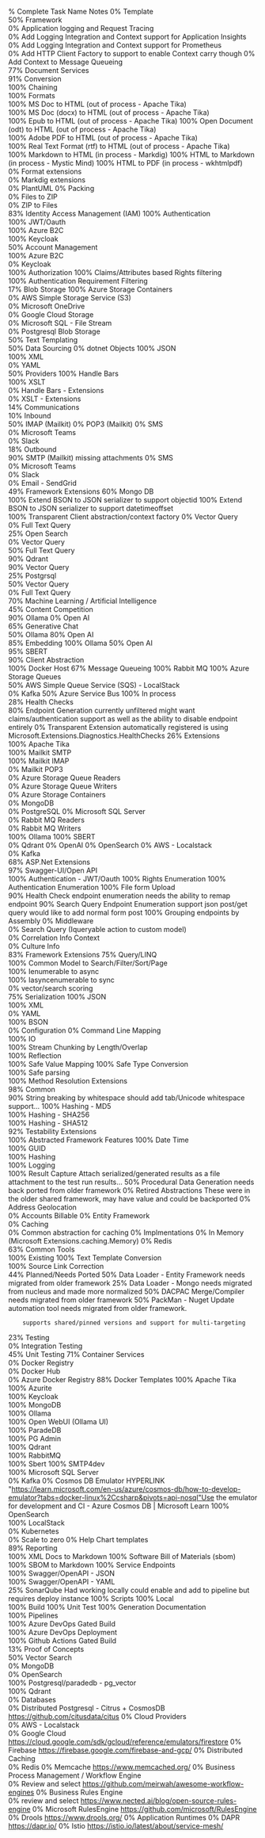 % Complete	Task Name	Notes
0%	Template	
50%	Framework	
0%	   Application logging and Request Tracing	
0%	      Add Logging Integration and Context support for Application Insights	
0%	      Add Logging Integration and Context support for Prometheus	
0%	      Add HTTP Client Factory to support to enable Context carry though	
0%	      Add Context to Message Queueing	
77%	   Document Services	
91%	      Conversion	
100%	         Chaining	
100%	         Formats	
100%	            MS Doc to HTML (out of process - Apache Tika)	
100%	            MS Doc (docx) to HTML (out of process - Apache Tika)	
100%	            Epub to HTML (out of process - Apache Tika)	
100%	            Open Document (odt) to HTML (out of process - Apache Tika)	
100%	            Adobe PDF to HTML (out of process - Apache Tika)	
100%	            Real Text Format (rtf) to HTML (out of process - Apache Tika)	
100%	            Markdown to HTML (in process - Markdig)	
100%	            HTML to Markdown (in process - Mystic Mind)	
100%	            HTML to PDF (in process - wkhtmlpdf)	
0%	         Format extensions	
0%	            Markdig extensions	
0%	               PlantUML	
0%	      Packing	
0%	         Files to ZIP	
0%	         ZIP to Files	
83%	   Identity Access Management (IAM)	
100%	      Authentication	
100%	         JWT/Oauth	
100%	            Azure B2C	
100%	            Keycloak	
50%	      Account Management	
100%	         Azure B2C	
0%	         Keycloak	
100%	      Authorization	
100%	         Claims/Attributes based Rights filtering	
100%	         Authentication Requirement Filtering	
17%	   Blob Storage	
100%	      Azure Storage Containers	
0%	      AWS Simple Storage Service (S3)	
0%	      Microsoft OneDrive	
0%	      Google Cloud Storage	
0%	      Microsoft SQL - File Stream	
0%	      Postgresql Blob Storage	
50%	   Text Templating	
50%	      Data Sourcing	
0%	         dotnet Objects	
100%	         JSON	
100%	         XML	
0%	         YAML	
50%	      Providers	
100%	         Handle Bars	
100%	         XSLT	
0%	         Handle Bars - Extensions	
0%	         XSLT - Extensions	
14%	   Communications	
10%	      Inbound	
50%	         IMAP (Mailkit)	
0%	         POP3 (Mailkit)	
0%	         SMS	
0%	         Microsoft Teams	
0%	         Slack	
18%	      Outbound	
90%	         SMTP (Mailkit)	missing attachments
0%	         SMS	
0%	         Microsoft Teams	
0%	         Slack	
0%	         Email - SendGrid	
49%	   Framework Extensions	
60%	      Mongo DB	
100%	         Extend BSON to JSON serializer to support objectid	
100%	         Extend BSON to JSON serializer to support datetimeoffset	
100%	         Transparent Client abstraction/context factory	
0%	         Vector Query	
0%	         Full Text Query	
25%	      Open Search	
0%	         Vector Query	
50%	         Full Text Query	
90%	      Qdrant	
90%	         Vector Query	
25%	      Postgrsql 	
50%	         Vector Query	
0%	         Full Text Query	
70%	   Machine Learning / Artificial Intelligence	
45%	      Content Competition	
90%	         Ollama	
0%	         Open AI	
65%	      Generative Chat	
50%	         Ollama	
80%	         Open AI	
85%	      Embedding	
100%	         Ollama	
50%	         Open AI	
95%	         SBERT	
90%	            Client Abstraction	
100%	            Docker Host	
67%	   Message Queueing	
100%	      Rabbit MQ	
100%	      Azure Storage Queues	
50%	      AWS Simple Queue Service (SQS) - LocalStack	
0%	      Kafka	
50%	      Azure Service Bus	
100%	      In process	
28%	   Health Checks	
80%	      Endpoint Generation	currently unfiltered might want claims/authentication support as well as the ability to disable endpoint entirely
0%	      Transparent Extension	automatically registered is using Microsoft.Extensions.Diagnostics.HealthChecks
26%	      Extensions	
100%	         Apache Tika 	
100%	         Mailkit SMTP	
100%	         Mailkit IMAP	
0%	         Mailkit POP3	
0%	         Azure Storage Queue Readers	
0%	         Azure Storage Queue Writers	
0%	         Azure Storage Containers 	
0%	         MongoDB	
0%	         PostgreSQL	
0%	         Microsoft SQL Server	
0%	         Rabbit MQ Readers	
0%	         Rabbit MQ Writers	
100%	         Ollama	
100%	         SBERT	
0%	         Qdrant	
0%	         OpenAI	
0%	         OpenSearch	
0%	         AWS - Localstack	
0%	         Kafka	
68%	   ASP.Net Extensions	
97%	      Swagger-UI/Open API	
100%	         Authentication - JWT/Oauth	
100%	         Rights Enumeration	
100%	         Authentication Enumeration	
100%	         File form Upload	
90%	         Health Check endpoint enumeration	needs the ability to remap endpoint
90%	         Search Query Endpoint Enumeration	support json post/get query would like to add normal form post
100%	         Grouping endpoints by Assembly	
0%	      Middleware	
0%	         Search Query (Iqueryable action to custom model)	
0%	         Correlation Info Context 	
0%	         Culture Info	
83%	   Framework Extensions	
75%	      Query/LINQ	
100%	         Common Model to Search/Filter/Sort/Page	
100%	         Ienumerable to async	
100%	         Iasyncenumerable to sync	
0%	         vector/search scoring	
75%	      Serialization	
100%	         JSON	
100%	         XML	
0%	         YAML	
100%	         BSON	
0%	      Configuration	
0%	         Command Line Mapping	
100%	      IO	
100%	         Stream Chunking by Length/Overlap	
100%	      Reflection	
100%	         Safe Value Mapping	
100%	         Safe Type Conversion	
100%	         Safe parsing	
100%	         Method Resolution Extensions	
98%	      Common	
90%	         String breaking by whitespace	should add tab/Unicode whitespace support...
100%	         Hashing - MD5	
100%	         Hashing - SHA256	
100%	         Hashing - SHA512	
92%	   Testability Extensions	
100%	      Abstracted Framework Features	
100%	         Date Time	
100%	         GUID	
100%	         Hashing	
100%	         Logging	
100%	      Result Capture	Attach serialized/generated results as a file attachment to the test run results...
50%	      Procedural Data Generation	needs back ported from older framework
0%	   Retired Abstractions	These were in the older shared framework, may have value and could be backported
0%	      Address Geolocation	
0%	      Accounts Billable	
0%	      Entity Framework	
0%	      Caching	
0%	         Common abstraction for caching	
0%	         Implmentations	
0%	            In Memory (Microsoft Extensions.caching.Memory)	
0%	            Redis	
63%	Common Tools	
100%	   Existing	
100%	      Text Template Conversion	
100%	      Source Link Correction	
44%	   Planned/Needs Ported	
50%	      Data Loader - Entity Framework	needs migrated from older framework
25%	      Data Loader - Mongo	needs migrated from nucleus and made more normalized
50%	      DACPAC Merge/Compiler	needs migrated from older framework
50%	      PackMan - Nuget Update automation tool	needs migrated from older framework.
        
        supports shared/pinned versions and support for multi-targeting 
23%	Testing 	
0%	   Integration Testing	
45%	   Unit Testing	
71%	Container Services	
0%	   Docker Registry	
0%	      Docker Hub	
0%	      Azure Docker Registry	
88%	   Docker Templates	
100%	      Apache Tika	
100%	      Azurite	
100%	      Keycloak	
100%	      MongoDB	
100%	      Ollama	
100%	      Open WebUI (Ollama UI)	
100%	      ParadeDB	
100%	      PG Admin	
100%	      Qdrant	
100%	      RabbitMQ	
100%	      Sbert	
100%	      SMTP4dev	
100%	      Microsoft SQL Server	
0%	      Kafka	
0%	      Cosmos DB Emulator	HYPERLINK "https://learn.microsoft.com/en-us/azure/cosmos-db/how-to-develop-emulator?tabs=docker-linux%2Ccsharp&pivots=api-nosql"Use the emulator for development and CI - Azure Cosmos DB | Microsoft Learn 
100%	      OpenSearch	
100%	      LocalStack	
0%	   Kubernetes	
0%	      Scale to zero	
0%	      Help Chart templates	
89%	Reporting	
100%	   XML Docs to Markdown	
100%	   Software Bill of Materials (sbom)	
100%	   SBOM to Markdown	
100%	   Service Endpoints 	
100%	   Swagger/OpenAPI - JSON	
100%	   Swagger/OpenAPI - YAML	
25%	   SonarQube	Had working locally could enable and add to pipeline but requires deploy instance
100%	Scripts	
100%	   Local	
100%	      Build	
100%	      Unit Test	
100%	      Generation Documentation	
100%	   Pipelines	
100%	      Azure DevOps Gated Build	
100%	      Azure DevOps Deployment	
100%	      Github Actions Gated Build	
13%	Proof of Concepts	
50%	   Vector Search	
0%	      MongoDB	
0%	      OpenSearch	
100%	      Postgresql/paradedb - pg_vector	
100%	      Qdrant	
0%	   Databases	
0%	      Distributed Postgresql - Citrus + CosmosDB	https://github.com/citusdata/citus
0%	   Cloud Providers	
0%	      AWS - Localstack	
0%	      Google Cloud	https://cloud.google.com/sdk/gcloud/reference/emulators/firestore
0%	      Firebase	https://firebase.google.com/firebase-and-gcp/
0%	   Distributed Caching	
0%	      Redis	
0%	      Memcache	https://www.memcached.org/
0%	   Business Process Management / Workflow Engine	
0%	      Review and select	https://github.com/meirwah/awesome-workflow-engines
0%	   Business Rules Engine	
0%	      review and select	https://www.nected.ai/blog/open-source-rules-engine
0%	      Microsoft RulesEngine	https://github.com/microsoft/RulesEngine
0%	      Drools	https://www.drools.org/
0%	   Application Runtimes	
0%	      DAPR	https://dapr.io/
0%	      Istio	https://istio.io/latest/about/service-mesh/
